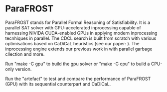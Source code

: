# ParaFROST
ParaFROST stands for Parallel Formal Reasoning of Satisfiability. It is a parallel SAT solver with GPU-accelerated inprocessing capable of harnessing NIVIDA CUDA-enabled GPUs in applying modern inprocessing tecnhiques in parallel. The CDCL search is built from scratch with various optimisations based on CaDiCaL heuristics (see our paper: ). The inprocessing engine extends our previous work in with parallel garbage cllection and more.

Run "make -C gpu" to build the gpu solver or "make -C cpu" to build a CPU-only version.

Run the "artefact" to test and compare the performance of ParaFROST (GPU) with its sequential counterpart and CaDiCaL.
